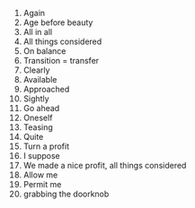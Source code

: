 1. Again
2. Age before beauty
3. All in all
4. All things considered
5. On balance
6. Transition = transfer
7. Clearly
8. Available
9. Approached
10. Sightly
11. Go ahead
12. Oneself
13. Teasing
14. Quite
15. Turn a profit
16. I suppose
17. We made a nice profit, all things considered 
18. Allow me
19. Permit me
20. grabbing the doorknob
